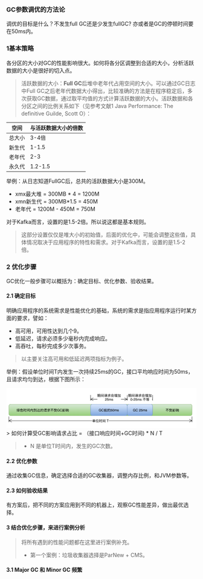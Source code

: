### GC参数调优的方法论

调优的目标是什么？不发生full GC还是少发生fullGC? 亦或者是GC的停顿时间要在50ms内。

### 1基本策略

各分区的大小对GC的性能影响很大。如何将各分区调整到合适的大小，分析活跃数据的大小是很好的切入点。

>  活跃数据的大小：**Full GC**后堆中老年代占用空间的大小。可以通过GC日志中Full GC之后老年代数据大小得出，比较准确的方法是在程序稳定后，多次获取GC数据，通过取平均值的方式计算活跃数据的大小。活跃数据和各分区之间的比例关系如下（见参考文献1 Java Performance: The definitive Guilde, Scott O）：

| 空间   | 与活跃数据大小的倍数 |
| ------ | -------------------- |
| 总大小 | 3-4倍                |
| 新生代 | 1-1.5                |
| 老年代 | 2-3                  |
| 永久代 | 1.2-1.5              |

举例：从日志知道FullGC后，总共的活跃数据大小是300M。

- xmx最大堆 = 300MB * 4 = 1200M
- xmn新生代 = 300MB*1.5 = 450M
- 老年代 = 1200M - 450M = 750M

对于Kafka而言，设置的是1.5-2倍。所以说这都是基本规则。

> 这部分设置仅仅是堆大小的初始值，后面的优化中，可能会调整这些值，具体情况取决于应用程序的特性和需求。对于Kafka而言，设置的是1.5-2 倍。

### 2 优化步骤

GC优化一般步骤可以概括为：确定目标、优化参数、验收结果。

#### 2.1 确定目标

明确应用程序的系统需求是性能优化的基础，系统的需求是指应用程序运行时某方面的要求，譬如：

- 高可用，可用性达到几个9。 
- 低延迟，请求必须多少毫秒内完成响应。 
- 高吞吐，每秒完成多少次事务。

> 以主要关注高可用和低延迟两项指标为例子。

举例：假设单位时间T内发生一次持续25ms的GC，接口平均响应时间为50ms，且请求均匀到达，根据下图所示：

![img](GC参数调优的方法论.assets/f6e7326e-1622105808424.png)> 如何计算受GC影响请求占比 = （接口响应时间+GC时间) * N / T

> - N 是单位T时间内，发生的GC次数。

#### 2.2 优化参数

通过收集GC信息，确定选择合适的GC收集器，调整内存比例，和JVM参数等。



#### 2.3 如何验收结果

有方案后，把不同的方案应用到不同的机器上，观察GC性能差异，做出最优选择。



#### 3 结合优化步骤，来进行案例分析

> 将所有遇到的性能问题都在这里进行案例补充。
>
> - 第一个案例：垃圾收集器选择是ParNew + CMS。

#### 3.1 Major GC 和 Minor GC 频繁



